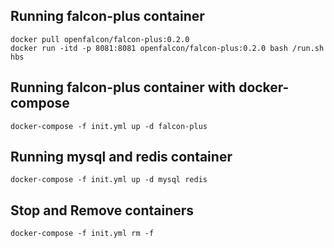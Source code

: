 ## Running falcon-plus container

    docker pull openfalcon/falcon-plus:0.2.0
    docker run -itd -p 8081:8081 openfalcon/falcon-plus:0.2.0 bash /run.sh hbs

## Running falcon-plus container with docker-compose

    docker-compose -f init.yml up -d falcon-plus

## Running mysql and redis container

    docker-compose -f init.yml up -d mysql redis

## Stop and Remove containers

    docker-compose -f init.yml rm -f
